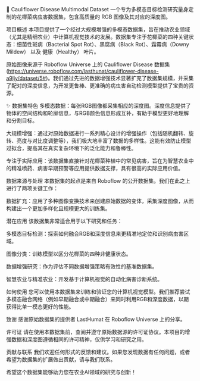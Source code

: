 🌱 Cauliflower Disease Multimodal Dataset
一个专为多模态目标检测研究量身定制的花椰菜病虫害数据集，包含高质量的 RGB 图像及其对应的深度图。

项目概述
本项目提供了一个经过大规模增强的多模态数据集，旨在推动农业领域（尤其是精细农业）中计算机视觉技术的发展。数据集专注于花椰菜的四种关键状态：细菌性斑病（Bacterial Spot Rot）、黑腐病（Black Rot）、霜霉病（Downy Mildew） 以及 健康（Healthy） 叶片。

原始图像来源于 Roboflow Universe 上的 Cauliflower Disease 数据集(https://universe.roboflow.com/lasthunat/cauliflower-disease-a9ljy/dataset/5#)。我们通过先进的数据增强技术显著扩充了数据集规模，并采集了配对的深度信息，为开发更鲁棒、更准确的病虫害自动检测模型提供了宝贵的资源。

✨ 数据集特色
多模态数据：每张RGB图像都采集相应的深度图。深度信息提供了物体的空间结构和轮廓信息，与RGB颜色信息形成互补，有助于模型更好地理解和分割目标。

大规模增强：通过对原始数据进行一系列精心设计的增强操作（包括随机翻转、旋转、亮度与对比度调整等），我们极大地丰富了数据的多样性。这能有效防止模型过拟合，提高其在真实复杂环境下的泛化能力和鲁棒性。

专注于实际应用：该数据集直接针对花椰菜种植中的常见病害，旨在为智慧农业中的精准喷药、病害早期预警等应用提供数据支撑，具有很高的实际应用价值。

数据来源与处理
本数据集的起点是来自 Roboflow 的公开数据集。我们在此之上进行了两项关键工作：

数据扩充：应用了多种图像变换技术来创建原始数据的变体，采集深度图像，从而构建出一个更加多样化且规模更大的训练集。

潜在应用
该数据集非常适合用于以下研究和任务：

多模态目标检测：探索如何融合RGB和深度信息来更精准地定位和识别病虫害区域。

图像分类：训练模型以区分花椰菜的四种非健康状态。

数据增强研究：作为评估不同数据增强策略有效性的基准数据集。

智慧农业与精准农业：开发基于计算机视觉的自动化病害诊断系统。

如何使用
您可以使用本数据集来训练和验证您的计算机视觉模型。我们推荐尝试多模态融合网络（例如早期融合或中期融合）来同时利用RGB和深度数据，以期获得比单一模态更好的性能。

致谢
感谢原始数据集的提供者 LastHumat 在 Roboflow Universe 上的分享。

许可证
请在使用本数据集前，查阅并遵守原始数据源的许可证协议。本项目的增强数据和深度图遵循相同的许可精神，仅供学习和研究之用。

贡献与联系
我们欢迎任何形式的反馈和建议。如果您发现数据有任何问题，或者希望为数据集的扩展做出贡献，请与我们联系。

希望这个数据集能够助力您在农业AI领域的研究与创新！
